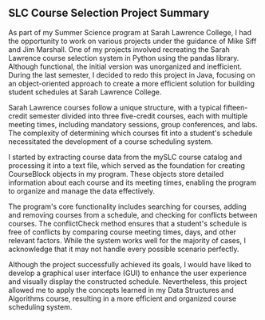 ## SLC Course Selection Project Summary

As part of my Summer Science program at Sarah Lawrence College, I had the opportunity to work on various projects under the guidance of Mike Siff and Jim Marshall. One of my projects involved recreating the Sarah Lawrence course selection system in Python using the pandas library. Although functional, the initial version was unorganized and inefficient. During the last semester, I decided to redo this project in Java, focusing on an object-oriented approach to create a more efficient solution for building student schedules at Sarah Lawrence College.

Sarah Lawrence courses follow a unique structure, with a typical fifteen-credit semester divided into three five-credit courses, each with multiple meeting times, including mandatory sessions, group conferences, and labs. The complexity of determining which courses fit into a student's schedule necessitated the development of a course scheduling system.

I started by extracting course data from the mySLC course catalog and processing it into a text file, which served as the foundation for creating CourseBlock objects in my program. These objects store detailed information about each course and its meeting times, enabling the program to organize and manage the data effectively.

The program's core functionality includes searching for courses, adding and removing courses from a schedule, and checking for conflicts between courses. The conflictCheck method ensures that a student's schedule is free of conflicts by comparing course meeting times, days, and other relevant factors. While the system works well for the majority of cases, I acknowledge that it may not handle every possible scenario perfectly.

Although the project successfully achieved its goals, I would have liked to develop a graphical user interface (GUI) to enhance the user experience and visually display the constructed schedule. Nevertheless, this project allowed me to apply the concepts learned in my Data Structures and Algorithms course, resulting in a more efficient and organized course scheduling system.
